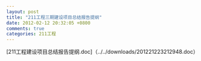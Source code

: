 ```yaml
---
layout: post
title: "211工程三期建设项目总结报告提纲"
date: 2012-02-12 20:32:05 +0800
comments: true
categories: 211工程
---
```




[211工程建设项目总结报告提纲.doc]（../../downloads/201221223212948.doc）
